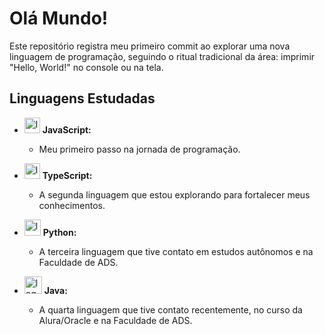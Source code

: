 # Olá Mundo!

Este repositório registra meu primeiro commit ao explorar uma nova linguagem de programação, seguindo o ritual tradicional da área: imprimir "Hello, World!" no console ou na tela.

## Linguagens Estudadas

- <img width=25 src="https://skillicons.dev/icons?i=js" alt="logo do javascript"/> **JavaScript:**
  - Meu primeiro passo na jornada de programação.

- <img width=25 src="https://skillicons.dev/icons?i=ts" alt="logo do typescript"/> **TypeScript:**
  - A segunda linguagem que estou explorando para fortalecer meus conhecimentos.

- <img width=26 src="https://skillicons.dev/icons?i=py" alt="logo do python"/> **Python:**
  - A terceira linguagem que tive contato em estudos autônomos e na Faculdade de ADS.

- <img width=28 src="https://skillicons.dev/icons?i=java" alt="logo do python"/> **Java:**
  - A quarta linguagem que tive contato recentemente, no curso da Alura/Oracle e na Faculdade de ADS.
